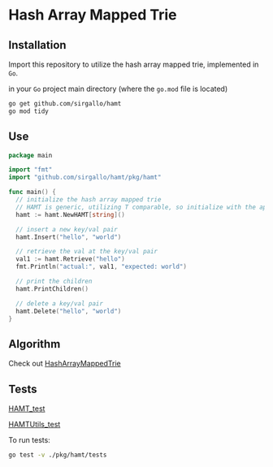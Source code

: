 # Hash Array Mapped Trie


## Installation

Import this repository to utilize the hash array mapped trie, implemented in `Go`.

in your `Go` project main directory (where the `go.mod` file is located)
```bash
go get github.com/sirgallo/hamt
go mod tidy
```


## Use

```go
package main

import "fmt"
import "github.com/sirgallo/hamt/pkg/hamt"

func main() {
  // initialize the hash array mapped trie
  // HAMT is generic, utilizing T comparable, so initialize with the appropriate type
  hamt := hamt.NewHAMT[string]()

  // insert a new key/val pair
  hamt.Insert("hello", "world")

  // retrieve the val at the key/val pair
  val1 := hamt.Retrieve("hello")
  fmt.Println("actual:", val1, "expected: world")

  // print the children
  hamt.PrintChildren()

  // delete a key/val pair
  hamt.Delete("hello", "world")
}
```


## Algorithm

Check out [HashArrayMappedTrie](./docs/HashArrayMappedTrie.md)


## Tests

[HAMT_test](./pkg/hamt/HAMT_test.go)

[HAMTUtils_test](./pkg/hamt/HAMTUtils_test.go)

To run tests:
```bash
go test -v ./pkg/hamt/tests
```